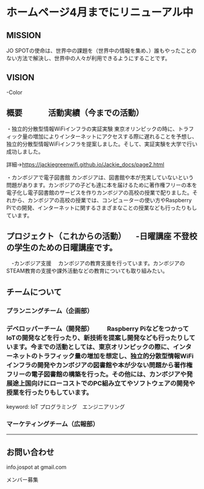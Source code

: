 

# ホームページ4月までにリニューアル中


## MISSION 
JO SPOTの使命は、世界中の課題を（世界中の情報を集め、）誰もやったことのない方法で解決し、世界中の人々が利用できるようにすることです。

## VISION

-Color

## 概要 　　　活動実績（今までの活動）

・独立的分散型情報WiFiインフラの実証実験 東京オリンピックの時に、トラフィック量の増加によりインターネットにアクセスする際に遅れることを予想し、独立的分散型情報WiFiインフラを提案しました。そして、実証実験を大学で行い成功しました。

詳細→https://jackiegreenwifi.github.io/Jackie_docs/page2.html

・カンボジアで電子図書館 カンボジアは、図書館や本が充実していないという問題があります。カンボジアの子ども達に本を届けるために著作権フリーの本を電子化し電子図書館のサービスを作りカンボジアの高校の授業で配りました。それから、カンボジアの高校の授業では、コンピューターの使い方やRaspberry Piでの開発、インターネットに関するさまざまなことの授業なども行ったりもしています。

## プロジェクト（これからの活動） 　-日曜講座 不登校の学生のための日曜講座です。　

　-カンボジア支援 　カンボジアの教育支援を行っています。カンボジアのSTEAM教育の支援や課外活動などの教育についても取り組みたい。



## チームについて 　　

### プランニングチーム（企画部）

### デベロッパーチーム（開発部） 　　Raspberry PiなどをつかってIoTの開発などを行ったり、新技術を提案し開発なども行ったりしています。今までの活動としては、東京オリンピックの際に、インターネットのトラフィック量の増加を想定し、独立的分散型情報WiFiインフラの開発やカンボジアの図書館や本が少ない問題から著作権フリーの電子図書館の構築を行った。その他には、カンボジアや発展途上国向けにローコストでのPC組み立てやソフトウェアの開発や授業を行ったりもしています。

keyword: IoT プログラミング　エンジニアリング

### マーケティングチーム（広報部）





---
## お問い合わせ 
info.jospot at gmail.com

メンバー募集


